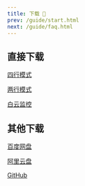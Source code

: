 ```yaml
---
title: 下载 🐣
prev: /guide/start.html
next: /guide/faq.html
---
```


## 直接下载

<a href="https://gcore.jsdelivr.net/gh/dunhuixiao/LiyuTargetMon@docs/targetmon/【鲤鱼监控】v1.4.8（四行模式）.jx3dat" download="【鲤鱼监控】v1.4.8（四行模式）.jx3dat">四行模式</a>

<a href="https://gcore.jsdelivr.net/gh/dunhuixiao/LiyuTargetMon@docs/targetmon/【鲤鱼监控】v1.4.8（两行模式）.jx3dat" download="【鲤鱼监控】v1.4.8（两行模式）.jx3dat">两行模式</a>

<a href="https://gcore.jsdelivr.net/gh/dunhuixiao/LiyuTargetMon@docs/targetmon/【鲤鱼监控】v1.4.8（白云监控）.jx3dat" download="【鲤鱼监控】v1.4.8（白云监控）.jx3dat">白云监控</a>

## 其他下载

[百度网盘](https://pan.baidu.com/s/1pi6m2ErZq7WWQf9c5wzpig?pwd=ksvq)

[阿里云盘](https://www.aliyundrive.com/s/v46QasKM5Ct)

[GitHub](https://github.com/dunhuixiao/LiyuTargetMon/releases)